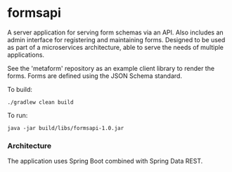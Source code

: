# formsapi

A server application for serving form schemas via an API. Also includes an admin interface for registering and maintaining forms. Designed to be used as part of a microservices architecture, able to serve the needs of multiple applications.

See the 'metaform' repository as an example client library to render the forms. Forms are defined using the JSON Schema standard.

To build:

    ./gradlew clean build
    
To run:

    java -jar build/libs/formsapi-1.0.jar


### Architecture

The application uses Spring Boot combined with Spring Data REST.
